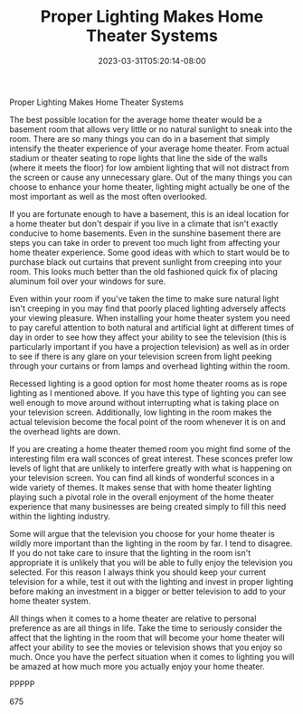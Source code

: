 ﻿---
title: "Proper Lighting Makes Home Theater Systems"
date: 2023-03-31T05:20:14-08:00
description: "Home Theater Systems TXT Tips for Web Success"
featured_image: "/images/Home Theater Systems TXT.jpg"
tags: ["Home Theater Systems TXT"]
---

Proper Lighting Makes Home Theater Systems

The best possible location for the average home theater would be a basement room that allows very little or no natural sunlight to sneak into the room. There are so many things you can do in a basement that simply intensify the theater experience of your average home theater. From actual stadium or theater seating to rope lights that line the side of the walls (where it meets the floor) for low ambient lighting that will not distract from the screen or cause any unnecessary glare. Out of the many things you can choose to enhance your home theater, lighting might actually be one of the most important as well as the most often overlooked.

If you are fortunate enough to have a basement, this is an ideal location for a home theater but don't despair if you live in a climate that isn't exactly conducive to home basements. Even in the sunshine basement there are steps you can take in order to prevent too much light from affecting your home theater experience. Some good ideas with which to start would be to purchase black out curtains that prevent sunlight from creeping into your room. This looks much better than the old fashioned quick fix of placing aluminum foil over your windows for sure. 

Even within your room if you've taken the time to make sure natural light isn't creeping in you may find that poorly placed lighting adversely affects your viewing pleasure. When installing your home theater system you need to pay careful attention to both natural and artificial light at different times of day in order to see how they affect your ability to see the television (this is particularly important if you have a projection television) as well as in order to see if there is any glare on your television screen from light peeking through your curtains or from lamps and overhead lighting within the room. 

Recessed lighting is a good option for most home theater rooms as is rope lighting as I mentioned above. If you have this type of lighting you can see well enough to move around without interrupting what is taking place on your television screen. Additionally, low lighting in the room makes the actual television become the focal point of the room whenever it is on and the overhead lights are down. 

If you are creating a home theater themed room you might find some of the interesting film era wall sconces of great interest. These sconces prefer low levels of light that are unlikely to interfere greatly with what is happening on your television screen. You can find all kinds of wonderful sconces in a wide variety of themes. It makes sense that with home theater lighting playing such a pivotal role in the overall enjoyment of the home theater experience that many businesses are being created simply to fill this need within the lighting industry.

Some will argue that the television you choose for your home theater is wildly more important than the lighting in the room by far. I tend to disagree. If you do not take care to insure that the lighting in the room isn't appropriate it is unlikely that you will be able to fully enjoy the television you selected. For this reason I always think you should keep your current television for a while, test it out with the lighting and invest in proper lighting before making an investment in a bigger or better television to add to your home theater system. 

All things when it comes to a home theater are relative to personal preference as are all things in life. Take the time to seriously consider the affect that the lighting in the room that will become your home theater will affect your ability to see the movies or television shows that you enjoy so much. Once you have the perfect situation when it comes to lighting you will be amazed at how much more you actually enjoy your home theater.

PPPPP

675

